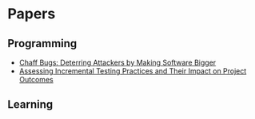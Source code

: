 # Papers

## Programming

- [Chaff Bugs: Deterring Attackers by Making Software Bigger](20200818-chaff-bugs.md)
- [Assessing Incremental Testing Practices and Their Impact on Project Outcomes](20200820-assessing-incremental-testing.md)

## Learning
